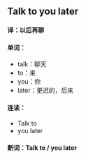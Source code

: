 ## Talk to you later

#### 译：以后再聊

#### 单词：

- talk：聊天
- to：来
- you：你
- later：更迟的，后来

#### 连读：

- Talk to
- you later

#### 断词：Talk to / you later
